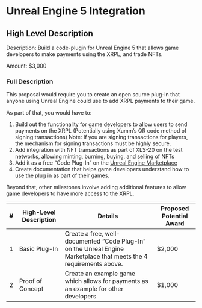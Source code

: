 # Unreal Engine 5 Integration

## High Level Description

Description: Build a code-plugin for Unreal Engine 5 that allows game developers to make payments using the XRPL, and trade NFTs.

Amount: $3,000

### Full Description

This proposal would require you to create an open source plug-in that anyone using Unreal Engine could use to add XRPL payments to their game.

As part of that, you would have to:

1. Build out the functionality for game developers to allow users to send payments on the XRPL (Potentially using Xumm’s QR code method of signing transactions) Note: If you are signing transactions for players, the mechanism for signing transactions must be highly secure.
2. Add integration with NFT transactions as part of XLS-20 on the test networks, allowing minting, burning, buying, and selling of NFTs
3. Add it as a free “Code Plug-In” on the [Unreal Engine Marketplace](https://www.unrealengine.com/marketplace/en-US/content-cat/assets/codeplugins?count=20&sortBy=effectiveDate&sortDir=DESC&start=0)
4. Create documentation that helps game developers understand how to use the plug in as part of their games.

Beyond that, other milestones involve adding additional features to allow game developers to have more access to the XRPL.

| # | High-Level Description | Details | Proposed Potential Award |
| --- | --- | --- | --- |
| 1 | Basic Plug-In | Create a free, well-documented “Code Plug-In” on the Unreal Engine Marketplace that meets the 4 requirements above. | $2,000 |
| 2 | Proof of Concept | Create an example game which allows for payments as an example for other developers | $1,000 |
